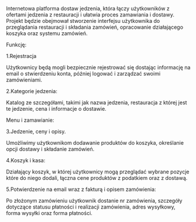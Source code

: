 Internetowa platforma dostaw jedzenia, która łączy użytkowników z ofertami jedzenia z restauracji i ułatwia proces zamawiania i dostawy. Projekt będzie obejmował stworzenie interfejsu użytkownika do przeglądania restauracji i składania zamówień, opracowanie działającego koszyka oraz systemu zamówień.

Funkcję:

1.Rejestracja

Użytkownicy będą mogli bezpiecznie rejestrować się dostając informację na email o stwierdzeniu konta, później logować i zarządzać swoimi zamówieniami.

2.Kategorie jedzenia:

Katalog ze szczegółami, takimi jak nazwa jedzenia, restauracja z której jest te jedzenie, cena i informacje o dostawie.

Menu i zamawianie:

3.Jedzenie, ceny i opisy.

Umożliwimy użytkownikom dodawanie produktów do koszyka, określanie opcji dostawy i składanie zamówień.

4.Koszyk i kasa:

Działający koszyk, w której użytkownicy mogą przeglądać wybrane pozycje które do niego dodali, łączna cene produktów z podatkiem oraz z dostawą.

5.Potwierdzenie na email wraz z fakturą i opisem zamówienia:

Po złożonym zamówieniu użytkownik dostanie nr zamówienia, szczegóły dotyczące statusu płatności i realizacji zamówienia, adres wysyłkowy, forma wysyłki oraz forma płatności.

